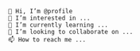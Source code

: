 	👋 Hi, I’m @profile
	👀 I’m interested in ...
	🌱 I’m currently learning ...
	💞️ I’m looking to collaborate on ...
	📫 How to reach me ...
